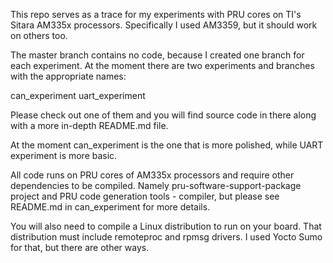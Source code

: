 This repo serves as a trace for my experiments with PRU cores on TI's Sitara AM335x processors. Specifically I used AM3359, but it should work on others too.

The master branch contains no code, because I created one branch for each experiment. At the moment there are two experiments and branches with the appropriate names:

can_experiment
uart_experiment

Please check out one of them and you will find source code in there along with a more in-depth README.md file.

At the moment can_experiment is the one that is more polished, while UART experiment is more basic.

All code runs on PRU cores of AM335x processors and require other dependencies to be compiled. Namely pru-software-support-package project and PRU code generation tools - compiler, but please see README.md in can_experiment for more details.

You will also need to compile a Linux distribution to run on your board. That distribution must include remoteproc and rpmsg drivers. I used Yocto Sumo for that, but there are other ways.

